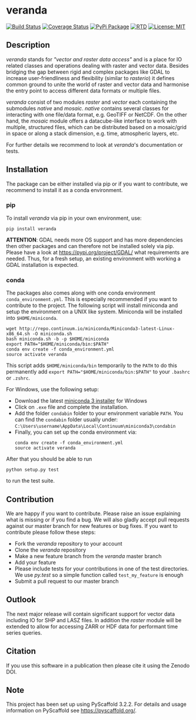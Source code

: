 # veranda
[![Build Status](https://travis-ci.com/TUW-GEO/veranda.svg?branch=master)](https://travis-ci.org/TUW-GEO/veranda)
[![Coverage Status](https://coveralls.io/repos/github/TUW-GEO/veranda/badge.svg?branch=master)](https://coveralls.io/github/TUW-GEO/veranda?branch=master)
[![PyPi Package](https://badge.fury.io/py/veranda.svg)](https://badge.fury.io/py/veranda)
[![RTD](https://readthedocs.org/projects/veranda/badge/?version=latest)](https://veranda.readthedocs.io/en/latest/?badge=latest)
[![License: MIT](https://img.shields.io/badge/License-MIT-yellow.svg)](https://opensource.org/licenses/MIT)

## Description
*veranda* stands for *"vector and raster data access"* and is a place for IO related classes and operations dealing 
with raster and vector data. Besides bridging the gap between rigid and complex packages like GDAL to increase 
user-friendliness and flexibility (similar to *rasterio*) it defines common ground to unite the world of raster and 
vector data and harmonise the entry point to access different data formats or multiple files.

*veranda* consist of two modules *raster* and *vector* each containing the submodules *native* and *mosaic*. *native* 
contains several classes for interacting with one file/data format, e.g. GeoTIFF or NetCDF. On the other hand, the 
*mosaic* module offers a datacube-like interface to work with multiple, structured files, which can be distributed based on a 
mosaic/grid in space or along a stack dimension, e.g. time, atmospheric layers, etc.

For further details we recommend to look at *veranda*'s documentation or tests. 


## Installation
The package can be either installed via pip or if you want to contribute, we recommend to 
install it as a conda environment.

### pip
To install *veranda* via pip in your own environment, use:
```
pip install veranda
```
**ATTENTION**: GDAL needs more OS support and has more dependencies then other packages and can therefore not be installed solely via pip.
Please have a look at https://pypi.org/project/GDAL/ what requirements are needed. Thus, for a fresh setup, an existing environment 
with working a GDAL installation is expected.

### conda
The packages also comes along with one conda environment ``conda_environment.yml``. 
This is especially recommended if you want to contribute to the project.
The following script will install miniconda and setup the environment on a UNIX
like system. Miniconda will be installed into ``$HOME/miniconda``.
```
wget http://repo.continuum.io/miniconda/Miniconda3-latest-Linux-x86_64.sh -O miniconda.sh
bash miniconda.sh -b -p $HOME/miniconda
export PATH="$HOME/miniconda/bin:$PATH"
conda env create -f conda_environment.yml
source activate veranda
```
This script adds ``$HOME/miniconda/bin`` temporarily to the ``PATH`` to do this
permanently add ``export PATH="$HOME/miniconda/bin:$PATH"`` to your ``.bashrc``
or ``.zshrc``.

For Windows, use the following setup:
  * Download the latest [miniconda 3 installer](https://docs.conda.io/en/latest/miniconda.html) for Windows
  * Click on ``.exe`` file and complete the installation.
  * Add the folder ``condabin`` folder to your environment variable ``PATH``. 
    You can find the ``condabin`` folder usually under: ``C:\Users\username\AppData\Local\Continuum\miniconda3\condabin``
  * Finally, you can set up the conda environment via:
    ```
    conda env create -f conda_environment.yml
    source activate veranda
    ```
    
After that you should be able to run 
```
python setup.py test
```
to run the test suite.


## Contribution

We are happy if you want to contribute. Please raise an issue explaining what
is missing or if you find a bug. We will also gladly accept pull requests
against our master branch for new features or bug fixes.
If you want to contribute please follow these steps:

  * Fork the *veranda* repository to your account
  * Clone the *veranda* repository
  * Make a new feature branch from the *veranda* master branch
  * Add your feature
  * Please include tests for your contributions in one of the test directories.
    We use *py.test* so a simple function called ``test_my_feature`` is enough
  * Submit a pull request to our master branch
  
## Outlook
The next major release will contain significant support for vector data including IO for SHP and LASZ files.
In addition the *raster* module will be extended to allow for accessing ZARR or HDF data for performant time series queries. 

## Citation
If you use this software in a publication then please cite it using the Zenodo DOI.

## Note
This project has been set up using PyScaffold 3.2.2. For details and usage
information on PyScaffold see https://pyscaffold.org/.